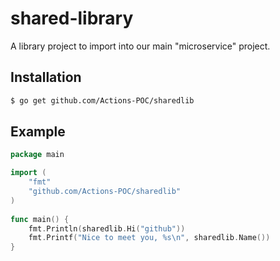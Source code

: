 # shared-library
A library project to import into our main "microservice" project.

## Installation 

```sh
$ go get github.com/Actions-POC/sharedlib
```

## Example

```go
package main

import (
	"fmt"
	"github.com/Actions-POC/sharedlib"
)
	
func main() {
	fmt.Println(sharedlib.Hi("github"))
	fmt.Printf("Nice to meet you, %s\n", sharedlib.Name())
}
```